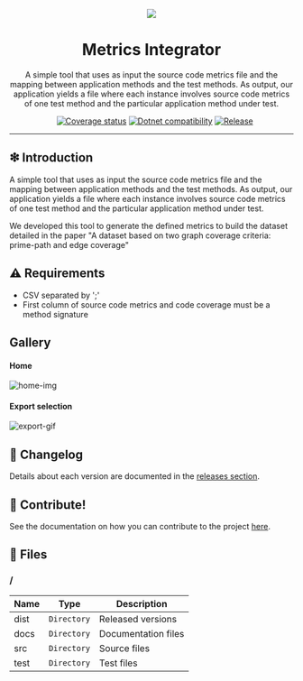 <p align='center'>
<img src='https://raw.githubusercontent.com/williamniemiec/MetricsIntegrator/master/docs/img/logo/logo.png?raw=true' />
</p>

<h1 align='center'>Metrics Integrator</h1>
<p align='center'>A simple tool that uses as input the source code metrics file and the mapping between application methods and the test methods. As output, our application yields a file where each instance involves source code metrics of one test method and the particular application method under test.</p>
<p align="center">
	<a href="https://github.com/williamniemiec/MetricsIntegrator/actions/workflows/windows.yml"><img src="https://github.com/williamniemiec/MetricsIntegrator/actions/workflows/windows.yml/badge.svg" alt=""></a>
	<a href="https://github.com/williamniemiec/MetricsIntegrator/actions/workflows/macos.yml"><img src="https://github.com/williamniemiec/MetricsIntegrator/actions/workflows/macos.yml/badge.svg" alt=""></a>
	<a href="https://github.com/williamniemiec/MetricsIntegrator/actions/workflows/ubuntu.yml"><img src="https://github.com/williamniemiec/MetricsIntegrator/actions/workflows/ubuntu.yml/badge.svg" alt=""></a>
	<a href="https://codecov.io/gh/williamniemiec/MetricsIntegrator"><img src="https://codecov.io/gh/williamniemiec/MetricsIntegrator/branch/master/graph/badge.svg?token=R2SFS4SP86" alt="Coverage status"></a>
	<a href="http://java.oracle.com"><img src="https://img.shields.io/badge/.NET-5.0+-D0008F.svg" alt="Dotnet compatibility"></a>
	<a href="https://github.com/williamniemiec/MetricsIntegrator/releases"><img src="https://img.shields.io/github/v/release/williamniemiec/MetricsIntegrator" alt="Release"></a>
</p>
<hr />

## ❇ Introduction
A simple tool that uses as input the source code metrics file and the mapping between application methods and the test methods. As output, our application yields a file where each instance involves source code metrics of one test method and the particular application method under test.

We developed this tool to generate the defined metrics to build the dataset detailed in the paper "A dataset based on two graph coverage criteria: prime-path and edge coverage"

## ⚠ Requirements
- CSV separated by ';'
- First column of source code metrics and code coverage must be a method signature 

## Gallery

#### Home
![home-img](https://raw.githubusercontent.com/williamniemiec/MetricsIntegrator/master/docs/img/screens/home.png?raw=true)

#### Export selection
![export-gif](https://raw.githubusercontent.com/williamniemiec/MetricsIntegrator/master/docs/gif/screens/export.gif?raw=true)

## 🚩 Changelog
Details about each version are documented in the [releases section](https://github.com/williamniemiec/MetricsIntegrator/releases).

## 🤝 Contribute!
See the documentation on how you can contribute to the project [here](https://github.com/williamniemiec/MetricsIntegrator/blob/master/CONTRIBUTING.md).

## 📁 Files
### /
|        Name 	|Type|Description|
|----------------|-------------------------------|-----------------------------|
|dist |`Directory`|Released versions|
|docs |`Directory`|Documentation files|
|src     |`Directory`| Source files |
|test     |`Directory`| Test files |
